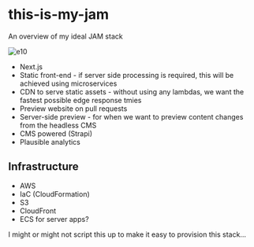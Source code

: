 # this-is-my-jam

An overview of my ideal JAM stack

![e10](https://user-images.githubusercontent.com/102141/145958017-3c2f714a-c116-451e-8cb7-9ee2b834b4cb.jpeg)

- Next.js
- Static front-end - if server side processing is required, this will be achieved using microservices
- CDN to serve static assets - without using any lambdas, we want the fastest possible edge response tmies
- Preview website on pull requests
- Server-side preview - for when we want to preview content changes from the headless CMS
- CMS powered (Strapi)
- Plausible analytics

## Infrastructure

- AWS
- IaC (CloudFormation)
- S3
- CloudFront
- ECS for server apps?

I might or might not script this up to make it easy to provision this stack...
